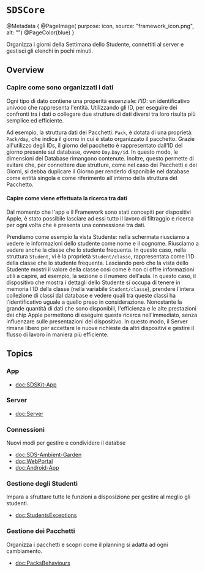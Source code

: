 # ``SDSCore``

@Metadata {
    @PageImage(
        purpose: icon, 
        source: "framework_icon.png", 
        alt: "")
    @PageColor(blue)
}

  Organizza i giorni della Settimana dello Studente, connettiti al server e gestisci gli elenchi in pochi minuti.

## Overview




### Capire come sono organizzati i dati
Ogni tipo di dato contiene una properità essenziale: *l'ID*: un identificativo univoco che rappresenta l'entità. Utilizzando gli ID, per eseguire dei confronti tra i dati o collegare due strutture di dati diversi tra loro risulta più semplice ed efficiente.

Ad esempio, la struttura dati dei Pacchetti: ``Pack``, è dotata di una proprietà: ``Pack/day``, che indica il giorno in cui è stato organizzato il pacchetto. Grazie all'utilizzo degli IDs, il giorno del pacchetto è rappresentato dall'ID del giorno presente sul database, ovvero ``Day``.``Day/id``. In questo modo, le dimensioni del Database rimangono contenute. Inoltre, questo permette di evitare che, per connettere due strutture, come nel caso dei Pacchetti e dei Giorni, si debba duplicare il Giorno per renderlo disponibile nel database come entità singola e come riferimento all'interno della struttura del Pacchetto. 

#### Capire come viene effettuata la ricerca tra dati
Dal momento che l'app e il Framework sono stati concepiti per dispositivi Apple, è stato possibile lasciare ad essi tutto il lavoro di filtraggio e ricerca per ogni volta che è presenta una connessione tra dati. 

Prendiamo come esempio la vista Studente: nella schermata riusciamo a vedere le informazioni dello studente come nome e il cognome. Riusciamo a vedere anche la classe che lo studente frequenta. In questo caso, nella struttura ``Student``, vi è la proprietà ``Student/classe``, rappresentata come l'ID della classe che lo studente frequenta. Lasciando però che la vista dello Studente mostri il valore della classe così come è non ci offre informazioni utili a capire, ad esempio, la sezione o il numero dell'aula. In questo caso, il dispositivo che mostra i dettagli dello Studente si occupa di tenere in memoria l'ID della classe (nella variabile ``Student/classe``), prendere l'intera collezione di classi dal database e vedere quali tra queste classi ha l'identificativo uguale a quello preso in considerazione. Nonostante la grande quantità di dati che sono disponibili, l'efficienza e le alte prestazioni dei chip Apple permettono di eseguire questa ricerca nell'immediato, senza influenzare sulle presentazioni del dispositivo. In questo modo, il Server rimane libero per accettare le nuove richieste da altri dispositivi e gestire il flusso di lavoro in maniera più efficiente.



## Topics

### App
- <doc:SDSKit-App>

### Server
- <doc:Server>


### Connessioni
Nuovi modi per gestire e condividere il databse
- <doc:SDS-Ambient-Garden>
- <doc:WebPortal>
- <doc:Android-App>


### Gestione degli Studenti
Impara a sfruttare tutte le funzioni a disposizione per gestire al meglio gli studenti.
- <doc:StudentsExceptions>

### Gestione dei Pacchetti
Organizza i pacchetti e scopri come il planning si adatta ad ogni cambiamento.
- <doc:PacksBehaviours>
